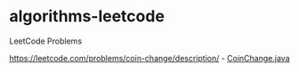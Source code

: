 # algorithms-leetcode
LeetCode Problems

https://leetcode.com/problems/coin-change/description/ - [CoinChange.java](./src/main/java/algorithms/leetcode/dynamicprogramming/CoinChange.java)
